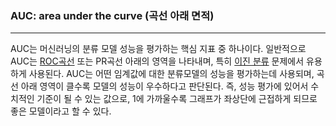 ### AUC: area under the curve (곡선 아래 면적)

---

AUC는 머신러닝의 분류 모델 성능을 평가하는 핵심 지표 중 하나이다. 일반적으로 AUC는 [ROC곡선](../r/ROC.md) 또는 PR곡선 아래의 영역을 나타내며, 특히 [이진 분류](../b/Binary_Classification.md) 문제에서 유용하게 사용된다. AUC는 어떤 임계값에 대한 분류모델의 성능을 평가하는데 사용되며, 곡선 아래 영역이 클수록 모델의 성능이 우수하다고 판단된다. 즉, 성능 평가에 있어서 수치적인 기준이 될 수 있는 값으로, 1에 가까울수록 그래프가 좌상단에 근접하게 되므로 좋은 모델이라고 할 수 있다.


